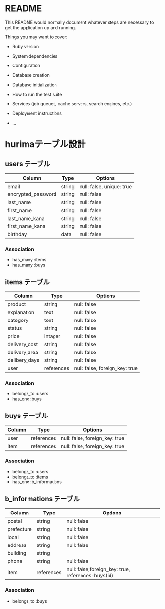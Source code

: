 # README

This README would normally document whatever steps are necessary to get the
application up and running.

Things you may want to cover:

* Ruby version

* System dependencies

* Configuration

* Database creation

* Database initialization

* How to run the test suite

* Services (job queues, cache servers, search engines, etc.)

* Deployment instructions

* ...

 # hurimaテーブル設計 


## users テーブル
| Column             | Type    | Options     |
| ------------------ | --------| ----------- |
| email              | string  | null: false, unique: true|
| encrypted_password | string  | null: false |
| last_name          | string  | null: false |
| first_name         | string  | null: false |
| last_name_kana     | string  | null: false |
| first_name_kana    | string  | null: false |
| birthday           | data    | null: false |
### Association
- has_many :items
- has_many :buys


## items テーブル
| Column        | Type       | Options                       |
| ------------- | ---------- | ----------------------------- |
| product       | string     | null: false                   |
| explanation   | text       | null: false                   |
| category      | text       | null: false                   |
| status        | string     | null: false                   |
| price         | intager    | null: false                   |
| delivery_cost | string     | null: false                   |
| delivery_area | string     | null: false                   |
| delibery_days | string    | null: false                   |
| user          | references | null: false, foreign_key: true|
### Association
- belongs_to :users
- has_one :buys

## buys テーブル
| Column       | Type       |       Options                  |
| -------------| ---------- | ------------------------------ |
| user         | references | null: false, foreign_key: true |
| item         | references | null: false, foreign_key: true |
### Association
- belongs_to :users
- belongs_to :items
- has_one :b_informations


## b_informations テーブル
| Column     | Type       |       Options                  |
| ---------- | ---------- | ------------------------------ |
| postal     | string     | null: false |
| prefecture | string     | null: false |
| local      | string     | null: false |
| address    | string     | null: false |
| building   | string     |             |
| phone      | string     | null: false |
| item       | references | null: false,foreign_key: true, references: buys(id) |
### Association
- belongs_to :buys